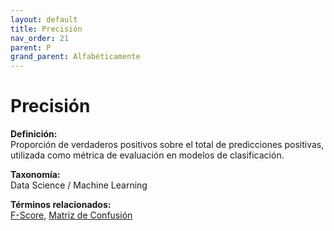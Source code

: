 ```yaml
---
layout: default
title: Precisión
nav_order: 21
parent: P
grand_parent: Alfabéticamente
---
```


# Precisión

**Definición:**  
Proporción de verdaderos positivos sobre el total de predicciones positivas, utilizada como métrica de evaluación en modelos de clasificación.

**Taxonomía:**  
Data Science / Machine Learning

**Términos relacionados:**  
[F-Score](https://maleniski.github.io/diccionario-angl-tec-mx/docs/alfabeticamente/F/f-score.html), [Matriz de Confusión](https://maleniski.github.io/diccionario-angl-tec-mx/docs/alfabeticamente/M/matriz-de-confusin.html)
